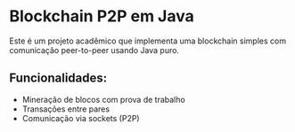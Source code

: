 # Blockchain P2P em Java

Este é um projeto acadêmico que implementa uma blockchain simples com comunicação peer-to-peer usando Java puro.

## Funcionalidades:
- Mineração de blocos com prova de trabalho
- Transações entre pares
- Comunicação via sockets (P2P)
